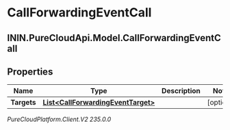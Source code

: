 # CallForwardingEventCall

## ININ.PureCloudApi.Model.CallForwardingEventCall

## Properties

|Name | Type | Description | Notes|
|------------ | ------------- | ------------- | -------------|
| **Targets** | [**List&lt;CallForwardingEventTarget&gt;**](CallForwardingEventTarget) |  | [optional] |



_PureCloudPlatform.Client.V2 235.0.0_

